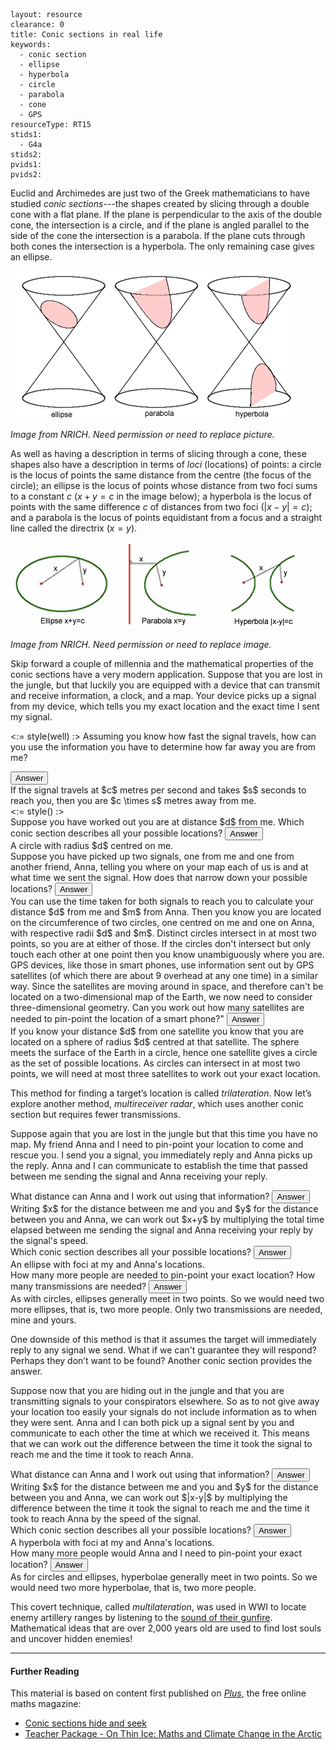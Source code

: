 ````
layout: resource
clearance: 0
title: Conic sections in real life
keywords:
  - conic section
  - ellipse
  - hyperbola
  - circle
  - parabola
  - cone
  - GPS
resourceType: RT15
stids1:
  - G4a
stids2:
pvids1:
pvids2:

````

Euclid and Archimedes are just two of the Greek mathematicians to have studied _conic sections_---the shapes created by slicing through a double cone with a flat plane. If the plane is perpendicular to the axis of the double cone, the intersection is a circle, and if the plane is angled parallel to the side of the cone the intersection is a parabola. If the plane cuts through both cones the intersection is a hyperbola. The only remaining case gives an ellipse.

![The conic sections.  The circle is a special type of ellipse.](picture1.png)

_Image from NRICH.  Need permission or need to replace picture._


As well as having a description in terms of slicing through a cone, these shapes also have a description in terms of _loci_ (locations) of points: a circle is the locus of points the same distance from the centre (the focus of the circle); an ellipse is the locus of points whose distance from two foci sums to a constant $c$ ($x+y = c$ in the image below); a hyperbola is the locus of points with the same difference $c$ of distances from two foci ($|x-y| = c$); and a parabola is the locus of points equidistant from a focus and a straight line called the directrix ($x=y$).

![The conic sections as loci](picture2.png)

_Image from NRICH.  Need permission or need to replace image._

Skip forward a couple of millennia and the mathematical properties of the conic sections have a very modern application. Suppose that you are lost in the jungle, but that luckily you are equipped with a device that can transmit and receive information, a clock, and a map. Your device picks up a signal from my device, which tells you my exact location and the exact time I sent my signal. 


<:= style(well) :>
Assuming you know how fast the signal travels, how can you use the information you have to determine how far away you are from me? 

<button type="button" class="btn btn-action" data-toggle="collapse" data-target="#answer1">
Answer
</button>

<div id="answer1" class="collapse">
If the signal travels at $c$ metres per second and takes $s$ seconds to reach you, then you are $c \times s$ metres away from me.
</div>
<:= style() :>


<div class="well">
Suppose you have worked out you are at distance $d$ from me. Which conic section describes all your possible locations?

<button type="button" class="btn btn-action" data-toggle="collapse" data-target="#answer2">
Answer
</button>

<div id="answer2" class="collapse">
A circle with radius $d$ centred on me.
</div>
</div>


<div class="well">
Suppose you have picked up two signals, one from me and one from another friend, Anna, telling you where on your map each of us is and at what time we sent the signal. How does that narrow down your possible locations?

<button type="button" class="btn btn-action" data-toggle="collapse" data-target="#answer3">
Answer
</button>

<div id="answer3" class="collapse">
You can use the time taken for both signals to reach you to calculate your distance $d$ from me and $m$ from Anna. Then you know you are located on the circumference of two circles, one centred on me and one on Anna, with respective radii $d$ and $m$. Distinct circles intersect in at most two points, so you are at either of those. If the circles don't intersect but only touch each other at one point then you know unambiguously where you are.
</div>
</div>

<div class="well">
GPS devices, like those in smart phones, use information sent out by GPS satellites (of which there are about 9 overhead at any one time) in a similar way.  Since the satellites are moving around in space, and therefore can't be located on a two-dimensional map of the Earth, we now need to consider three-dimensional geometry. Can you work out how many satellites are needed to pin-point the location of a smart phone?"

<button type="button" class="btn btn-action" data-toggle="collapse" data-target="#answer4">
Answer
</button>

<div id="answer4" class="collapse">
If you know your distance $d$ from one satellite you know that you are located on a sphere of radius $d$ centred at that satellite. The sphere meets the surface of the Earth in a circle, hence one satellite gives a circle as the set of possible locations. As circles can intersect in at most two points, we will need at most three satellites to work out your exact location.
</div>
</div>

This method for finding a target’s location is called _trilateration_. Now let’s explore another method, _multireceiver radar_, which uses another conic section but requires fewer transmissions. 

Suppose again that you are lost in the jungle but that this time you have no map. My friend Anna and I need to pin-point your location to come and rescue you. I send you a signal, you immediately reply and Anna picks up the reply. Anna and I can communicate to establish the time that passed between me sending the signal and Anna receiving your reply.
  

<div class="well">
What distance can Anna and I work out using that information?

<button type="button" class="btn btn-action" data-toggle="collapse" data-target="#answer5">
Answer
</button>

<div id="answer5" class="collapse">
Writing $x$ for the distance between me and you and $y$ for the distance between you and Anna, we can work out $x+y$ by multiplying the total time elapsed between me sending the signal and Anna receiving your reply by the signal's speed.
</div>
</div>

<div class="well">
Which conic section describes all your possible locations?

<button type="button" class="btn btn-action" data-toggle="collapse" data-target="#answer6">
Answer
</button>

<div id="answer6" class="collapse">
An ellipse with foci at my and Anna's locations.
</div>
</div>

<div class="well">
How many more people are needed to pin-point your exact location? How many transmissions are needed?

<button type="button" class="btn btn-action" data-toggle="collapse" data-target="#answer7">
Answer
</button>

<div id="answer7" class="collapse">
As with circles, ellipses generally meet in two points. So we would need two more ellipses, that is, two more people. Only two transmissions are needed, mine and yours.
</div>
</div>

One downside of this method is that it assumes the target will immediately reply to any signal we send. What if we can't guarantee they will respond? Perhaps they don’t want to be found? Another conic section provides the answer.

Suppose now that you are hiding out in the jungle and that you are transmitting signals to your conspirators elsewhere. So as to not give away your location too easily your signals do not include information as to when they were sent. Anna and I can both pick up a signal sent by you and communicate to each other the time at which we received it. This means that we can work out the difference between the time it took the signal to reach me and the time it took to reach Anna.


<div class="well">
What distance can Anna and I work out using that information?

<button type="button" class="btn btn-action" data-toggle="collapse" data-target="#answer8">
Answer
</button>

<div id="answer8" class="collapse">
Writing $x$ for the distance between me and you and $y$ for the distance between you and Anna, we can work out $|x-y|$ by multiplying the difference between the time it took the signal to reach me and the time it took to reach Anna by the speed of the signal.
</div>
</div>

<div class="well">
Which conic section describes all your possible locations?

<button type="button" class="btn btn-action" data-toggle="collapse" data-target="#answer9">
Answer
</button>

<div id="answer9" class="collapse">
A hyperbola with foci at my and Anna's locations.
</div>
</div>

<div class="well">
How many more people would Anna and I need to pin-point your exact location?

<button type="button" class="btn btn-action" data-toggle="collapse" data-target="#answer10">
Answer
</button>

<div id="answer10" class="collapse">
As for circles and ellipses, hyperbolae generally meet in two points. So we would need two more hyperbolae, that is, two more people.
</div>
</div>

This covert technique, called _multilateration_, was used in WWI to locate enemy artillery ranges by listening to the [sound of their gunfire](http://en.wikipedia.org/wiki/Sound_ranging). Mathematical ideas that are over 2,000 years old are used to find lost souls and uncover hidden enemies!

***

#### Further Reading

This material is based on content first published on _[Plus](http://plus.maths.org)_, the free online maths magazine:

* [Conic sections hide and seek](http://plus.maths.org/content/conic-section-hide-seek)
* [Teacher Package - On Thin Ice: Maths and Climate Change in the Arctic](http://plus.maths.org/content/teacher-package-thin-ice-mdash-maths-and-climate-change-arctic)
